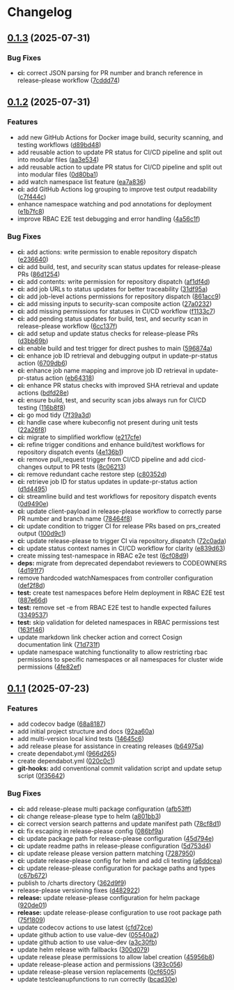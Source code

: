 # Changelog

## [0.1.3](https://github.com/rl-io/coredns-ingress-sync/compare/coredns-ingress-sync-v0.1.2...coredns-ingress-sync-v0.1.3) (2025-07-31)


### Bug Fixes

* **ci:** correct JSON parsing for PR number and branch reference in release-please workflow ([7cddd74](https://github.com/rl-io/coredns-ingress-sync/commit/7cddd74833eae361b7b2a74ddbcd640f1a0c8f86))

## [0.1.2](https://github.com/rl-io/coredns-ingress-sync/compare/coredns-ingress-sync-v0.1.1...coredns-ingress-sync-v0.1.2) (2025-07-31)


### Features

* add new GitHub Actions for Docker image build, security scanning, and testing workflows ([d89bd48](https://github.com/rl-io/coredns-ingress-sync/commit/d89bd480271b12c5329ee8de645ced70bee00d0e))
* add reusable action to update PR status for CI/CD pipeline and split out into modular files ([aa3e534](https://github.com/rl-io/coredns-ingress-sync/commit/aa3e5346f9f99876cb60e7fc8af048cfa9788fdf))
* add reusable action to update PR status for CI/CD pipeline and split out into modular files ([0d80ba1](https://github.com/rl-io/coredns-ingress-sync/commit/0d80ba1eb47a12a2b94bf9ea70d98e516ff6c46f))
* add watch namespace list feature ([ea7a836](https://github.com/rl-io/coredns-ingress-sync/commit/ea7a83661f9a7f262509839d0fa5d42db9d7262a))
* **ci:** add GitHub Actions log grouping to improve test output readability ([c7f444c](https://github.com/rl-io/coredns-ingress-sync/commit/c7f444cca6b086e2add463651512427bc6f2509d))
* enhance namespace watching and pod annotations for deployment ([e1b7fc8](https://github.com/rl-io/coredns-ingress-sync/commit/e1b7fc8209c6543d5458d1f157f5f34dec293be9))
* improve RBAC E2E test debugging and error handling ([4a56c1f](https://github.com/rl-io/coredns-ingress-sync/commit/4a56c1fb3f2e5cf40753b8e12891742687802501))


### Bug Fixes

* **ci:** add actions: write permission to enable repository dispatch ([e236640](https://github.com/rl-io/coredns-ingress-sync/commit/e2366403e0c6bc89f4ad33414d0fd8075b5527a3))
* **ci:** add build, test, and security scan status updates for release-please PRs ([86d1254](https://github.com/rl-io/coredns-ingress-sync/commit/86d125431f9cf8236e99d0ef27d9c5d43c606bca))
* **ci:** add contents: write permission for repository dispatch ([af1df4d](https://github.com/rl-io/coredns-ingress-sync/commit/af1df4dc4f7ee90c737d344dedb8a84abcf766ac))
* **ci:** add job URLs to status updates for better traceability ([31df95a](https://github.com/rl-io/coredns-ingress-sync/commit/31df95a231be26d6f2744e7829d38847de1a4412))
* **ci:** add job-level actions permissions for repository dispatch ([861acc9](https://github.com/rl-io/coredns-ingress-sync/commit/861acc9d7b87a3feb906d541dda536c9245ed4c6))
* **ci:** add missing inputs to security-scan composite action ([27a0232](https://github.com/rl-io/coredns-ingress-sync/commit/27a0232ffbbeada9e111d4b1893a0042e7ca2074))
* **ci:** add missing permissions for statuses in CI/CD workflow ([f1133c7](https://github.com/rl-io/coredns-ingress-sync/commit/f1133c769b95091e88e759574841242fcf452047))
* **ci:** add pending status updates for build, test, and security scan in release-please workflow ([6cc137f](https://github.com/rl-io/coredns-ingress-sync/commit/6cc137f29bcdc4e5625b522ed2e9202789c7a38e))
* **ci:** add setup and update status checks for release-please PRs ([d3bb69b](https://github.com/rl-io/coredns-ingress-sync/commit/d3bb69bae4fccff34b99bca2dd44c1816dee0ab5))
* **ci:** enable build and test trigger for direct pushes to main ([596874a](https://github.com/rl-io/coredns-ingress-sync/commit/596874a668aad27731b38c78662a5c0d53a1cb0f))
* **ci:** enhance job ID retrieval and debugging output in update-pr-status action ([6709db6](https://github.com/rl-io/coredns-ingress-sync/commit/6709db6db4c4641799004b21c619b82933373cd8))
* **ci:** enhance job name mapping and improve job ID retrieval in update-pr-status action ([eb64318](https://github.com/rl-io/coredns-ingress-sync/commit/eb6431801d9fd719baa7cd550ff963590706bb93))
* **ci:** enhance PR status checks with improved SHA retrieval and update actions ([bdfd28e](https://github.com/rl-io/coredns-ingress-sync/commit/bdfd28e893a6941fd6a1718b32eed842121d3f88))
* **ci:** ensure build, test, and security scan jobs always run for CI/CD testing ([116b8f8](https://github.com/rl-io/coredns-ingress-sync/commit/116b8f8884c08759e94901248e42c11d327b0a3a))
* **ci:** go mod tidy ([7f39a3d](https://github.com/rl-io/coredns-ingress-sync/commit/7f39a3d0dbd7dff4e9573b792cd9e7473410ca96))
* **ci:** handle case where kubeconfig not present during unit tests ([22a26f8](https://github.com/rl-io/coredns-ingress-sync/commit/22a26f89e8048cb0f8aacd1d5af25c4c05922f5a))
* **ci:** migrate to simplified workflow ([e217cfe](https://github.com/rl-io/coredns-ingress-sync/commit/e217cfeaf1db3b485206a6aa9d7e56b4c08b47c4))
* **ci:** refine trigger conditions and enhance build/test workflows for repository dispatch events ([4e136b1](https://github.com/rl-io/coredns-ingress-sync/commit/4e136b17e931218ee77766340ab2e243a6c5e1c0))
* **ci:** remove pull_request trigger from CI/CD pipeline and add cicd-changes output to PR tests ([8c06213](https://github.com/rl-io/coredns-ingress-sync/commit/8c0621357e7f016e248f535a26419dee59de8607))
* **ci:** remove redundant cache restore step ([c80352d](https://github.com/rl-io/coredns-ingress-sync/commit/c80352d59e1aa4990f4ca85740591856b04684a7))
* **ci:** retrieve job ID for status updates in update-pr-status action ([d1d4495](https://github.com/rl-io/coredns-ingress-sync/commit/d1d44950210fe977accc1531e75e76438104ab45))
* **ci:** streamline build and test workflows for repository dispatch events ([0d9490e](https://github.com/rl-io/coredns-ingress-sync/commit/0d9490ee5ca7336d5427643ed6418a3a096356dc))
* **ci:** update client-payload in release-please workflow to correctly parse PR number and branch name ([78464f8](https://github.com/rl-io/coredns-ingress-sync/commit/78464f8ddbdf1448dc30e82cbe7e1cc30a113b88))
* **ci:** update condition to trigger CI for release PRs based on prs_created output ([100d9c1](https://github.com/rl-io/coredns-ingress-sync/commit/100d9c12740291d3884ef9ed6737be975385120e))
* **ci:** update release-please to trigger CI via repository_dispatch ([72c0ada](https://github.com/rl-io/coredns-ingress-sync/commit/72c0ada588e873e88b8e95feba9e9cf8cba1beb0))
* **ci:** update status context names in CI/CD workflow for clarity ([e839d63](https://github.com/rl-io/coredns-ingress-sync/commit/e839d63bc09303b452d24ba5d6df42b6bc135f8c))
* create missing test-namespace in RBAC e2e test ([6cf08d9](https://github.com/rl-io/coredns-ingress-sync/commit/6cf08d9d81280b6bd8c6a9d25d6aaa41515d2bd4))
* **deps:** migrate from deprecated dependabot reviewers to CODEOWNERS ([4d191f7](https://github.com/rl-io/coredns-ingress-sync/commit/4d191f7620d863639b742d8dcc9914f420b24ec5))
* remove hardcoded watchNamespaces from controller configuration ([def2f8d](https://github.com/rl-io/coredns-ingress-sync/commit/def2f8dc4fa3f427b8fe2834d8218d22b578720a))
* **test:** create test namespaces before Helm deployment in RBAC E2E test ([887e66d](https://github.com/rl-io/coredns-ingress-sync/commit/887e66de0d45354833a4f1c64a37ffcbc56d4f1e))
* **test:** remove set -e from RBAC E2E test to handle expected failures ([3349537](https://github.com/rl-io/coredns-ingress-sync/commit/334953784f1d76790fe8ce55faf523bedfcda734))
* **test:** skip validation for deleted namespaces in RBAC permissions test ([163f146](https://github.com/rl-io/coredns-ingress-sync/commit/163f146115d2f6f1d949d9a61fbe7ed6ae4a37db))
* update markdown link checker action and correct Cosign documentation link ([71d731f](https://github.com/rl-io/coredns-ingress-sync/commit/71d731f9c8115c72ab36068e8c3d3929d8992b87))
* update namespace watching functionality to allow restricting rbac permissions to specific namespaces or all namespaces for cluster wide permissions ([4fe82ef](https://github.com/rl-io/coredns-ingress-sync/commit/4fe82efe36cf8dc00926ea0edbaecd092445b989))

## [0.1.1](https://github.com/rl-io/coredns-ingress-sync/compare/coredns-ingress-sync-v0.1.0...coredns-ingress-sync-v0.1.1) (2025-07-23)

### Features

* add codecov badge ([68a8187](https://github.com/rl-io/coredns-ingress-sync/commit/68a8187ca34a6f2f5db4956c3630b056057cdb8f))
* add initial project structure and docs ([92aa60a](https://github.com/rl-io/coredns-ingress-sync/commit/92aa60a531df1cf36b2755d976ddaf07525f9464))
* add multi-version local kind tests ([14645c6](https://github.com/rl-io/coredns-ingress-sync/commit/14645c6eaedf2d62b2b15dc63b070254073cddfb))
* add release please for assistance in creating releases ([b64975a](https://github.com/rl-io/coredns-ingress-sync/commit/b64975a1b67a728d5b0508e0b24b8c4f9ea96f77))
* create dependabot.yml ([966d265](https://github.com/rl-io/coredns-ingress-sync/commit/966d2652fc64ac874afddf62c8f61ad297491b89))
* create dependabot.yml ([020c0c1](https://github.com/rl-io/coredns-ingress-sync/commit/020c0c1156f5b439c6b51be670415958f6281bbd))
* **git-hooks:** add conventional commit validation script and update setup script ([0f35642](https://github.com/rl-io/coredns-ingress-sync/commit/0f35642209fa34211b0c99e34a3f3b34e9f360a1))

### Bug Fixes

* **ci:** add release-please multi package configuration ([afb53ff](https://github.com/rl-io/coredns-ingress-sync/commit/afb53ffc02f268304d989176a8aa2fff8c9e69d2))
* **ci:** change release-please type to helm ([a801bb3](https://github.com/rl-io/coredns-ingress-sync/commit/a801bb3d6e921391277f86580054694cc42e2cd6))
* **ci:** correct version search patterns and update manifest path ([78cf8d1](https://github.com/rl-io/coredns-ingress-sync/commit/78cf8d120eefdb6a81492caa7405ace586306932))
* **ci:** fix escaping in release-please config ([086bf9a](https://github.com/rl-io/coredns-ingress-sync/commit/086bf9a48c7005245f97e0653f073f6f392e71d4))
* **ci:** update package path for release-please configuration ([45d794e](https://github.com/rl-io/coredns-ingress-sync/commit/45d794edcb2e80f497dbc642ab8b8ec7eda91a6f))
* **ci:** update readme paths in release-please configuration ([5d753d4](https://github.com/rl-io/coredns-ingress-sync/commit/5d753d4cc34cebc1275022c05a8c9fe98e3a2880))
* **ci:** update release please version pattern matching ([7287950](https://github.com/rl-io/coredns-ingress-sync/commit/72879500fdebacbd18e02c695989ce340abff7a6))
* **ci:** update release-please config for helm and add cli testing ([a6ddcea](https://github.com/rl-io/coredns-ingress-sync/commit/a6ddcea641c4d9afc08b8426acc4fdd90f9a1968))
* **ci:** update release-please configuration for package paths and types ([c67b672](https://github.com/rl-io/coredns-ingress-sync/commit/c67b672697dbe378fd9a2dbc9064bf550c5c8d33))
* publish to /charts directory ([362d9f9](https://github.com/rl-io/coredns-ingress-sync/commit/362d9f98cc4342cb7dad7aaaa5814afc9f15762f))
* release-please versioning fixes ([d482922](https://github.com/rl-io/coredns-ingress-sync/commit/d482922b852d4882329c90a2d3ab8b7a15cb852d))
* **release:** update release-please configuration for helm package ([920de01](https://github.com/rl-io/coredns-ingress-sync/commit/920de0149ff61ac5587d93e98bdc692247a537f6))
* **release:** update release-please configuration to use root package path ([75f1809](https://github.com/rl-io/coredns-ingress-sync/commit/75f1809f46338a59ab1a58d6310ba3a9b890b5bf))
* update codecov actions to use latest ([cfd72ce](https://github.com/rl-io/coredns-ingress-sync/commit/cfd72ce238470e3732893ab8524d9adb236a4be5))
* update github action to use value-dev ([05540a2](https://github.com/rl-io/coredns-ingress-sync/commit/05540a23df7b9eb3cc2c2340833b9f18b69c6ef8))
* update github action to use value-dev ([a3c30fb](https://github.com/rl-io/coredns-ingress-sync/commit/a3c30fb8c91475788836cf828a834225232f95cd))
* update helm release with fallbacks ([300d079](https://github.com/rl-io/coredns-ingress-sync/commit/300d0794380c3e51c37ea18a1f0b31e7633c53e0))
* update release please permissions to allow label creation ([45956b8](https://github.com/rl-io/coredns-ingress-sync/commit/45956b8e26302822eb1b396415399397eb1c9d9c))
* update release-please action and permissions ([393c056](https://github.com/rl-io/coredns-ingress-sync/commit/393c05608299d0878a8b844df3f237470b532d3f))
* update release-please version replacements ([0cf6505](https://github.com/rl-io/coredns-ingress-sync/commit/0cf6505cbcdf2792fe8642103155820d0e780fce))
* update testcleanupfunctions to run correctly ([bcad30e](https://github.com/rl-io/coredns-ingress-sync/commit/bcad30e32587e04c71347e4ac1fdf5d678d3732f))
